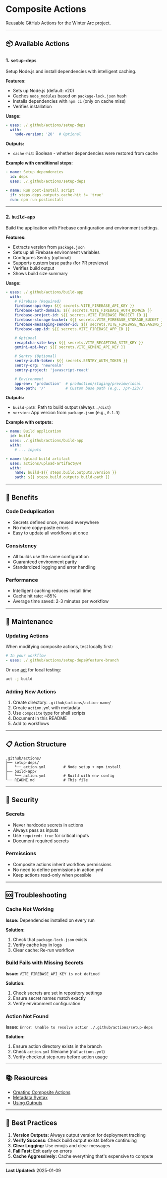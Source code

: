 # Composite Actions

Reusable GitHub Actions for the Winter Arc project.

---

## 📦 Available Actions

### 1. `setup-deps`
Setup Node.js and install dependencies with intelligent caching.

**Features:**
- Sets up Node.js (default: v20)
- Caches `node_modules` based on `package-lock.json` hash
- Installs dependencies with `npm ci` (only on cache miss)
- Verifies installation

**Usage:**
```yaml
- uses: ./.github/actions/setup-deps
  with:
    node-version: '20'  # Optional
```

**Outputs:**
- `cache-hit`: Boolean - whether dependencies were restored from cache

**Example with conditional steps:**
```yaml
- name: Setup dependencies
  id: deps
  uses: ./.github/actions/setup-deps

- name: Run post-install script
  if: steps.deps.outputs.cache-hit != 'true'
  run: npm run postinstall
```

---

### 2. `build-app`
Build the application with Firebase configuration and environment settings.

**Features:**
- Extracts version from `package.json`
- Sets up all Firebase environment variables
- Configures Sentry (optional)
- Supports custom base paths (for PR previews)
- Verifies build output
- Shows build size summary

**Usage:**
```yaml
- uses: ./.github/actions/build-app
  with:
    # Firebase (Required)
    firebase-api-key: ${{ secrets.VITE_FIREBASE_API_KEY }}
    firebase-auth-domain: ${{ secrets.VITE_FIREBASE_AUTH_DOMAIN }}
    firebase-project-id: ${{ secrets.VITE_FIREBASE_PROJECT_ID }}
    firebase-storage-bucket: ${{ secrets.VITE_FIREBASE_STORAGE_BUCKET }}
    firebase-messaging-sender-id: ${{ secrets.VITE_FIREBASE_MESSAGING_SENDER_ID }}
    firebase-app-id: ${{ secrets.VITE_FIREBASE_APP_ID }}

    # Optional
    recaptcha-site-key: ${{ secrets.VITE_RECAPTCHA_SITE_KEY }}
    gemini-api-key: ${{ secrets.VITE_GEMINI_API_KEY }}

    # Sentry (Optional)
    sentry-auth-token: ${{ secrets.SENTRY_AUTH_TOKEN }}
    sentry-org: 'newrealm'
    sentry-project: 'javascript-react'

    # Environment
    app-env: 'production'  # production/staging/preview/local
    base-path: '/'         # Custom base path (e.g., /pr-123/)
```

**Outputs:**
- `build-path`: Path to build output (always `./dist`)
- `version`: App version from `package.json` (e.g., `0.1.3`)

**Example with outputs:**
```yaml
- name: Build application
  id: build
  uses: ./.github/actions/build-app
  with:
    # ... inputs

- name: Upload build artifact
  uses: actions/upload-artifact@v4
  with:
    name: build-${{ steps.build.outputs.version }}
    path: ${{ steps.build.outputs.build-path }}
```

---

## 🎯 Benefits

### Code Deduplication
- Secrets defined once, reused everywhere
- No more copy-paste errors
- Easy to update all workflows at once

### Consistency
- All builds use the same configuration
- Guaranteed environment parity
- Standardized logging and error handling

### Performance
- Intelligent caching reduces install time
- Cache hit rate: ~85%
- Average time saved: 2-3 minutes per workflow

---

## 🔧 Maintenance

### Updating Actions
When modifying composite actions, test locally first:

```yaml
# In your workflow
- uses: ./.github/actions/setup-deps@feature-branch
```

Or use [act](https://github.com/nektos/act) for local testing:
```bash
act -j build
```

### Adding New Actions
1. Create directory: `.github/actions/action-name/`
2. Create `action.yml` with metadata
3. Use `composite` type for shell scripts
4. Document in this README
5. Add to workflows

---

## 📋 Action Structure

```
.github/actions/
├── setup-deps/
│   └── action.yml        # Node setup + npm install
├── build-app/
│   └── action.yml        # Build with env config
└── README.md             # This file
```

---

## 🔐 Security

### Secrets
- Never hardcode secrets in actions
- Always pass as inputs
- Use `required: true` for critical inputs
- Document required secrets

### Permissions
- Composite actions inherit workflow permissions
- No need to define permissions in action.yml
- Keep actions read-only when possible

---

## 🆘 Troubleshooting

### Cache Not Working
**Issue:** Dependencies installed on every run

**Solution:**
1. Check that `package-lock.json` exists
2. Verify cache key in logs
3. Clear cache: Re-run workflow

### Build Fails with Missing Secrets
**Issue:** `VITE_FIREBASE_API_KEY is not defined`

**Solution:**
1. Check secrets are set in repository settings
2. Ensure secret names match exactly
3. Verify environment configuration

### Action Not Found
**Issue:** `Error: Unable to resolve action ./.github/actions/setup-deps`

**Solution:**
1. Ensure action directory exists in the branch
2. Check `action.yml` filename (not `actions.yml`)
3. Verify checkout step runs before action usage

---

## 📚 Resources

- [Creating Composite Actions](https://docs.github.com/en/actions/creating-actions/creating-a-composite-action)
- [Metadata Syntax](https://docs.github.com/en/actions/creating-actions/metadata-syntax-for-github-actions)
- [Using Outputs](https://docs.github.com/en/actions/using-workflows/workflow-commands-for-github-actions#setting-an-output-parameter)

---

## 🚀 Best Practices

1. **Version Outputs:** Always output version for deployment tracking
2. **Verify Success:** Check build output exists before continuing
3. **Clear Logging:** Use emojis and clear messages
4. **Fail Fast:** Exit early on errors
5. **Cache Aggressively:** Cache everything that's expensive to compute

---

**Last Updated:** 2025-01-09
